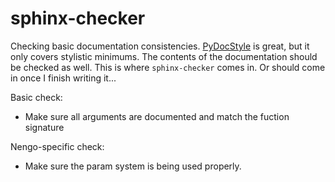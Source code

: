 # sphinx-checker
Checking basic documentation consistencies. [PyDocStyle](http://pydocstyle.readthedocs.io/en/latest/error_codes.html) is great, but it only
 covers stylistic minimums. The contents of the documentation should be checked
 as well. This is where `sphinx-checker` comes in. Or should come in once
 I finish writing it...

Basic check:
- Make sure all arguments are documented and match the fuction signature


Nengo-specific check:
- Make sure the param system is being used properly.